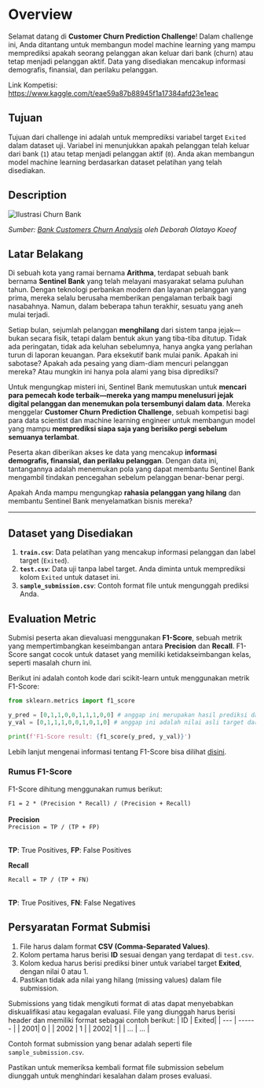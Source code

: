 # Overview

Selamat datang di **Customer Churn Prediction Challenge**! Dalam challenge ini, Anda ditantang untuk membangun model machine learning yang mampu memprediksi apakah seorang pelanggan akan keluar dari bank (churn) atau tetap menjadi pelanggan aktif. Data yang disediakan mencakup informasi demografis, finansial, dan perilaku pelanggan.

Link Kompetisi: https://www.kaggle.com/t/eae59a87b88945f1a17384afd23e1eac

## Tujuan

Tujuan dari challenge ini adalah untuk memprediksi variabel target `Exited` dalam dataset uji. Variabel ini menunjukkan apakah pelanggan telah keluar dari bank (`1`) atau tetap menjadi pelanggan aktif (`0`). Anda akan membangun model machine learning berdasarkan dataset pelatihan yang telah disediakan.

## Description

![Ilustrasi Churn Bank](https://www.googleapis.com/download/storage/v1/b/kaggle-user-content/o/inbox%2F16173485%2Ff1c1cc4fbb6d9e04f2e51e6ffbed15f8%2F1698802120424.png?generation=1737262122445269&alt=media)

_Sumber: [Bank Customers Churn Analysis](https://www.linkedin.com/pulse/bank-customers-churn-analysis-deborah-olatayo-koeof/) oleh Deborah Olatayo Koeof_

## Latar Belakang

Di sebuah kota yang ramai bernama **Arithma**, terdapat sebuah bank bernama **Sentinel Bank** yang telah melayani masyarakat selama puluhan tahun. Dengan teknologi perbankan modern dan layanan pelanggan yang prima, mereka selalu berusaha memberikan pengalaman terbaik bagi nasabahnya. Namun, dalam beberapa tahun terakhir, sesuatu yang aneh mulai terjadi.

Setiap bulan, sejumlah pelanggan **menghilang** dari sistem tanpa jejak—bukan secara fisik, tetapi dalam bentuk akun yang tiba-tiba ditutup. Tidak ada peringatan, tidak ada keluhan sebelumnya, hanya angka yang perlahan turun di laporan keuangan. Para eksekutif bank mulai panik. Apakah ini sabotase? Apakah ada pesaing yang diam-diam mencuri pelanggan mereka? Atau mungkin ini hanya pola alami yang bisa diprediksi?

Untuk mengungkap misteri ini, Sentinel Bank memutuskan untuk **mencari para pemecah kode terbaik—mereka yang mampu menelusuri jejak digital pelanggan dan menemukan pola tersembunyi dalam data**. Mereka menggelar **Customer Churn Prediction Challenge**, sebuah kompetisi bagi para data scientist dan machine learning engineer untuk membangun model yang mampu **memprediksi siapa saja yang berisiko pergi sebelum semuanya terlambat**.

Peserta akan diberikan akses ke data yang mencakup **informasi demografis, finansial, dan perilaku pelanggan**. Dengan data ini, tantangannya adalah menemukan pola yang dapat membantu Sentinel Bank mengambil tindakan pencegahan sebelum pelanggan benar-benar pergi.

Apakah Anda mampu mengungkap **rahasia pelanggan yang hilang** dan membantu Sentinel Bank menyelamatkan bisnis mereka?

---

## Dataset yang Disediakan

1. **`train.csv`**: Data pelatihan yang mencakup informasi pelanggan dan label target (`Exited`).
2. **`test.csv`**: Data uji tanpa label target. Anda diminta untuk memprediksi kolom `Exited` untuk dataset ini.
3. **`sample_submission.csv`**: Contoh format file untuk mengunggah prediksi Anda.

## Evaluation Metric

Submisi peserta akan dievaluasi menggunakan **F1-Score**, sebuah metrik yang mempertimbangkan keseimbangan antara **Precision** dan **Recall**. F1-Score sangat cocok untuk dataset yang memiliki ketidakseimbangan kelas, seperti masalah churn ini.

Berikut ini adalah contoh kode dari scikit-learn untuk menggunakan metrik F1-Score:

```python
from sklearn.metrics import f1_score

y_pred = [0,1,1,0,0,1,1,1,0,0] # anggap ini merupakan hasil prediksi dari data validasi
y_val = [0,1,1,1,0,0,1,0,1,0] # anggap ini adalah nilai asli target dari data validasi

print(f'F1-Score result: {f1_score(y_pred, y_val)}')
```

Lebih lanjut mengenai informasi tentang F1-Score bisa dilihat [disini](https://scikit-learn.org/stable/modules/generated/sklearn.metrics.f1_score.html).

### Rumus F1-Score

F1-Score dihitung menggunakan rumus berikut:

<div class="formula">
        <code>F1 = 2 * (Precision * Recall) / (Precision + Recall)</code>
</div>
<br>
<b>Precision</b>
<div class="formula">
        <code>Precision = TP / (TP + FP)</code>
</div>
<br>
<p><strong>TP</strong>: True Positives, <strong>FP</strong>: False Positives</p>

<b>Recall</b>

<div class="formula">
    <code>Recall = TP / (TP + FN)</code>
</div>
<br>
<p><strong>TP</strong>: True Positives, <strong>FN</strong>: False Negatives</p>

## Persyaratan Format Submisi

1. File harus dalam format **CSV (Comma-Separated Values)**.
2. Kolom pertama harus berisi **ID** sesuai dengan yang terdapat di `test.csv`.
3. Kolom kedua harus berisi prediksi biner untuk variabel target **Exited**, dengan nilai 0 atau 1.
4. Pastikan tidak ada nilai yang hilang (missing values) dalam file submission.

Submissions yang tidak mengikuti format di atas dapat menyebabkan diskualifikasi atau kegagalan evaluasi.
File yang diunggah harus berisi header dan memiliki format sebagai contoh berikut:
| ID | Exited|
| --- | ------ |
| 2001| 0 |
| 2002 | 1 |
| 2002| 1 |
| ... | ... |

Contoh format submission yang benar adalah seperti file `sample_submission.csv`.

Pastikan untuk memeriksa kembali format file submission sebelum diunggah untuk menghindari kesalahan dalam proses evaluasi.
